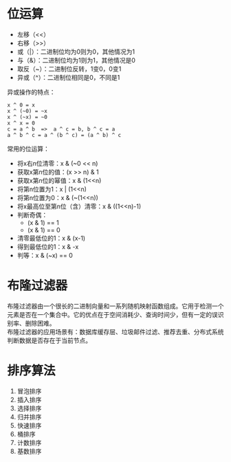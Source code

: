 # 位运算
- 左移（<<）
- 右移（>>）
- 或（|）：二进制位均为0则为0，其他情况为1
- 与（&）：二进制位均为1则为1，其他情况是0
- 取反（~）：二进制位反转，1变0，0变1
- 异或（^）：二进制位相同是0，不同是1

异或操作的特点：
```
x ^ 0 = x
x ^ (~0) = ~x
x ^ (~x) = ~0
x ^ x = 0
c = a ^ b  =>  a ^ c = b, b ^ c = a
a ^ b ^ c = a ^ (b ^ c) = (a ^ b) ^ c
```
常用的位运算：
- 将x右n位清零：x & (~0 << n)
- 获取x第n位的值：(x >> n) & 1
- 获取x第n位的幂值：x & (1<<n)
- 将第n位置为1：x | (1<<n)
- 将第n位置为0：x & (~(1<<n))
- 将x最高位至第n位（含）清零：x & ((1<<n)-1)
- 判断奇偶：
    - (x & 1) == 1
    - (x & 1) == 0
- 清零最低位的1：x & (x-1)
- 得到最低位的1：x & -x
- 判等：x & (~x) == 0


# 布隆过滤器
布隆过滤器由一个很长的二进制向量和一系列随机映射函数组成。它用于检测一个元素是否在一个集合中。它的优点在于空间消耗少、查询时间少，但有一定的误识别率、删除困难。  
布隆过滤器的应用场景有：数据库缓存层、垃圾邮件过滤、推荐去重、分布式系统判断数据是否存在于当前节点。

# 排序算法
1. 冒泡排序
2. 插入排序
3. 选择排序
4. 归并排序
5. 快速排序
6. 桶排序
7. 计数排序
8. 基数排序